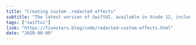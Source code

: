 ```yaml
---
title: "Creating custom .redacted effects"
subtitle: "The latest version of SwiftUI, available in Xcode 12, includes a redacted(reason:) view modifier. This modifier is used to hide the content of SwiftUI views, and while useful, is currently quite limited in the API it provides. In this post, Federico Zanetello explores how we can expand on what is currently available by adding custom redacted effects."
tags: ["swiftui"]
link: "https://fivestars.blog/code/redacted-custom-effects.html"
date: "2020-08-09"
---
```

